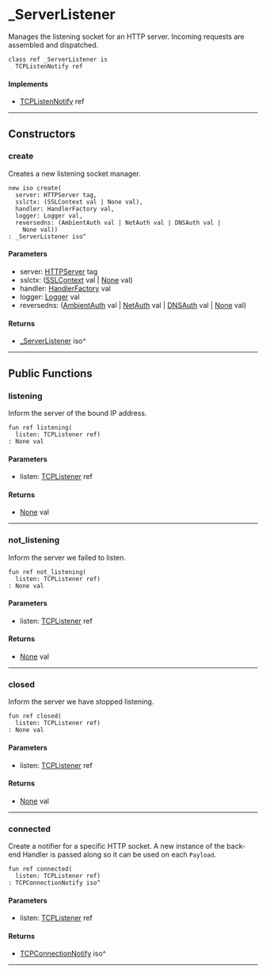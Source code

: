 # _ServerListener

Manages the listening socket for an HTTP server. Incoming requests
are assembled and dispatched.


```pony
class ref _ServerListener is
  TCPListenNotify ref
```

#### Implements

* [TCPListenNotify](net-TCPListenNotify) ref

---

## Constructors

### create

Creates a new listening socket manager.


```pony
new iso create(
  server: HTTPServer tag,
  sslctx: (SSLContext val | None val),
  handler: HandlerFactory val,
  logger: Logger val,
  reversedns: (AmbientAuth val | NetAuth val | DNSAuth val | 
    None val))
: _ServerListener iso^
```
#### Parameters

*   server: [HTTPServer](net-http-HTTPServer) tag
*   sslctx: ([SSLContext](net-ssl-SSLContext) val | [None](builtin-None) val)
*   handler: [HandlerFactory](net-http-HandlerFactory) val
*   logger: [Logger](net-http-Logger) val
*   reversedns: ([AmbientAuth](builtin-AmbientAuth) val | [NetAuth](net-NetAuth) val | [DNSAuth](net-DNSAuth) val | 
    [None](builtin-None) val)

#### Returns

* [_ServerListener](net-http-_ServerListener) iso^

---

## Public Functions

### listening

Inform the server of the bound IP address.


```pony
fun ref listening(
  listen: TCPListener ref)
: None val
```
#### Parameters

*   listen: [TCPListener](net-TCPListener) ref

#### Returns

* [None](builtin-None) val

---

### not_listening

Inform the server we failed to listen.


```pony
fun ref not_listening(
  listen: TCPListener ref)
: None val
```
#### Parameters

*   listen: [TCPListener](net-TCPListener) ref

#### Returns

* [None](builtin-None) val

---

### closed

Inform the server we have stopped listening.


```pony
fun ref closed(
  listen: TCPListener ref)
: None val
```
#### Parameters

*   listen: [TCPListener](net-TCPListener) ref

#### Returns

* [None](builtin-None) val

---

### connected

Create a notifier for a specific HTTP socket. A new instance of the
back-end Handler is passed along so it can be used on each `Payload`.


```pony
fun ref connected(
  listen: TCPListener ref)
: TCPConnectionNotify iso^
```
#### Parameters

*   listen: [TCPListener](net-TCPListener) ref

#### Returns

* [TCPConnectionNotify](net-TCPConnectionNotify) iso^

---

